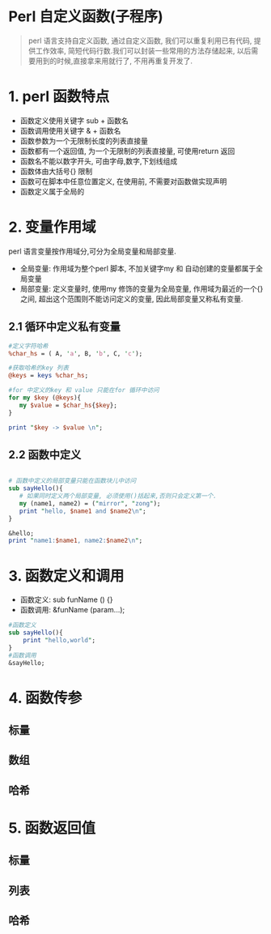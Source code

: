 # Perl 自定义函数(子程序)
> perl 语言支持自定义函数, 通过自定义函数, 我们可以重复利用已有代码, 提供工作效率, 简短代码行数.我们可以封装一些常用的方法存储起来, 以后需要用到的时候,直接拿来用就行了, 不用再重复开发了.


# 1. perl 函数特点
* 函数定义使用关键字 sub + 函数名
* 函数调用使用关键字 & + 函数名
* 函数参数为一个无限制长度的列表直接量
* 函数都有一个返回值, 为一个无限制的列表直接量, 可使用return 返回
* 函数名不能以数字开头, 可由字母,数字,下划线组成
* 函数体由大括号{} 限制
* 函数可在脚本中任意位置定义, 在使用前, 不需要对函数做实现声明
* 函数定义属于全局的

# 2. 变量作用域
perl 语言变量按作用域分,可分为全局变量和局部变量.
* 全局变量: 作用域为整个perl 脚本, 不加关键字my 和 自动创建的变量都属于全局变量
* 局部变量: 定义变量时, 使用my 修饰的变量为全局变量, 作用域为最近的一个{} 之间, 超出这个范围则不能访问定义的变量, 因此局部变量又称私有变量.

## 2.1 循环中定义私有变量

```perl
#定义字符哈希
%char_hs = ( A, 'a', B, 'b', C, 'c');

#获取哈希的key 列表
@keys = keys %char_hs;

#for 中定义的key 和 value 只能在for 循环中访问
for my $key (@keys){
   my $value = $char_hs{$key};
}

print "$key -> $value \n";
```

## 2.2 函数中定义
```perl

# 函数中定义的局部变量只能在函数块儿中访问
sub sayHello(){
   # 如果同时定义两个局部变量, 必须使用()括起来,否则只会定义第一个.
   my (name1, name2) = ("mirror", "zong");
   print "hello, $name1 and $name2\n";
}

&hello;
print "name1:$name1, name2:$name2\n";

```

# 3. 函数定义和调用
* 函数定义: sub funName () {}
* 函数调用: &funName (param...);

```perl
#函数定义
sub sayHello(){
    print "hello,world";
}
#函数调用
&sayHello;
```

# 4. 函数传参
## 标量
## 数组
## 哈希


# 5. 函数返回值
## 标量
## 列表
## 哈希

